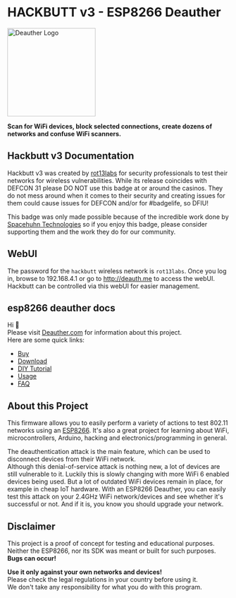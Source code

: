 # HACKBUTT v3 - ESP8266 Deauther

<img src='https://deauther.com/img/logo.png' alt='Deauther Logo' width='200' />

**Scan for WiFi devices, block selected connections, create dozens of networks and confuse WiFi scanners.**

## Hackbutt v3 Documentation

Hackbutt v3 was created by [rot13labs](https://rot13labs.com) for security professionals to test their networks
for wireless vulnerabilities. While its release coincides with DEFCON 31 please DO NOT use this badge at or
around the casinos. They do not mess around when it comes to their security and creating issues for them could
cause issues for DEFCON and/or for #badgelife, so DFIU!

This badge was only made possible because of the incredible work done by [Spacehuhn Technologies](https://github.com/SpacehuhnTech) so if you enjoy this badge, please consider supporting them and the work they do for our community.

## WebUI

The password for the `hackbutt` wireless network is `rot13labs`. Once you log in, browse to 192.168.4.1 or go to 
http://deauth.me to access the webUI. Hackbutt can be controlled via this webUI for easier management.

## esp8266 deauther docs

Hi 👋  
Please visit [Deauther.com](https://deauther.com) for information about this project.  
Here are some quick links:

* [Buy](https://deauther.com/docs/buy)
* [Download](https://deauther.com/docs/download)
* [DIY Tutorial](https://deauther.com/docs/category/diy-tutorial)
* [Usage](https://deauther.com/docs/category/usage)
* [FAQ](https://deauther.com/docs/faq)

## About this Project

This firmware allows you to easily perform a variety of actions to test 802.11 networks using an [ESP8266](https://www.espressif.com/en/products/socs/esp8266). It's also a great project for learning about WiFi, microcontrollers, Arduino, hacking and electronics/programming in general.  

The deauthentication attack is the main feature, which can be used to disconnect devices from their WiFi network.  
Although this denial-of-service attack is nothing new, a lot of devices are still vulnerable to it. Luckily this is slowly changing with more WiFi 6 enabled devices being used. But a lot of outdated WiFi devices remain in place, for example in cheap IoT hardware.
With an ESP8266 Deauther, you can easily test this attack on your 2.4GHz WiFi network/devices and see whether it's successful or not. And if it is, you know you should upgrade your network.

## Disclaimer

This project is a proof of concept for testing and educational purposes.  
Neither the ESP8266, nor its SDK was meant or built for such purposes. **Bugs can occur!**  

**Use it only against your own networks and devices!**  
Please check the legal regulations in your country before using it.  
We don't take any responsibility for what you do with this program.  